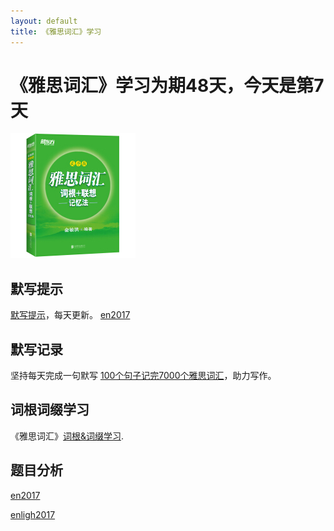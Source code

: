 ```yaml
---
layout: default
title: 《雅思词汇》学习
---
```



# 《雅思词汇》学习为期48天，今天是第7天

<img src="images/ielts_vocabulary.jpg" alt="the cover of book"/>

## 默写提示

[默写提示](ielts-silent-writing.html)，每天更新。
[en2017](en/english2017.html)

## 默写记录
    
坚持每天完成一句默写 [100个句子记完7000个雅思词汇](ielts100.html)，助力写作。

## 词根词缀学习

《雅思词汇》[词根&词缀学习](ielts-root.html).

## 题目分析

[en2017](english2017.html)

[enligh2017](en/enlish2017.html)


